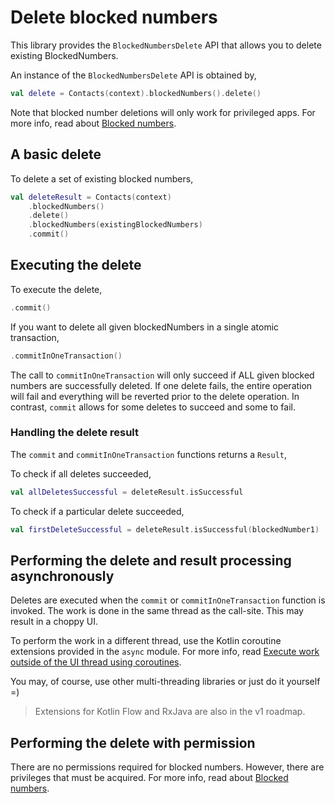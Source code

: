 # Delete blocked numbers

This library provides the `BlockedNumbersDelete` API that allows you to delete existing 
BlockedNumbers.

An instance of the `BlockedNumbersDelete` API is obtained by,

```kotlin
val delete = Contacts(context).blockedNumbers().delete()
```

Note that blocked number deletions will only work for privileged apps. For more info, read about
[Blocked numbers](./../blockednumbers/about-blocked-numbers.md).

## A basic delete

To delete a set of existing blocked numbers,

```kotlin
val deleteResult = Contacts(context)
    .blockedNumbers()
    .delete()
    .blockedNumbers(existingBlockedNumbers)
    .commit()
```

## Executing the delete

To execute the delete,

```kotlin
.commit()
```

If you want to delete all given blockedNumbers in a single atomic transaction,

```kotlin
.commitInOneTransaction()
```

The call to `commitInOneTransaction` will only succeed if ALL given blocked numbers are successfully
deleted. If one delete fails, the entire operation will fail and everything will be reverted prior
to the delete operation. In contrast, `commit` allows for some deletes to succeed and some to fail.

### Handling the delete result

The `commit` and `commitInOneTransaction` functions returns a `Result`,

To check if all deletes succeeded,

```kotlin
val allDeletesSuccessful = deleteResult.isSuccessful
```

To check if a particular delete succeeded,

```kotlin
val firstDeleteSuccessful = deleteResult.isSuccessful(blockedNumber1)
```

## Performing the delete and result processing asynchronously

Deletes are executed when the `commit` or `commitInOneTransaction` function is invoked. The work is
done in the same thread as the call-site. This may result in a choppy UI.

To perform the work in a different thread, use the Kotlin coroutine extensions provided in the `async` module.
For more info, read [Execute work outside of the UI thread using coroutines](./../async/async-execution-coroutines.md).

You may, of course, use other multi-threading libraries or just do it yourself =)

> Extensions for Kotlin Flow and RxJava are also in the v1 roadmap.

## Performing the delete with permission

There are no permissions required for blocked numbers. However, there are privileges that must be
acquired. For more info, read about [Blocked numbers](./../blockednumbers/about-blocked-numbers.md).